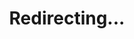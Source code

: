 ---
title: Redirecting...
layout: redirect
sitemap: false
permalink: /participants/Switzerland
redirect_to: /participants/CHE/
---